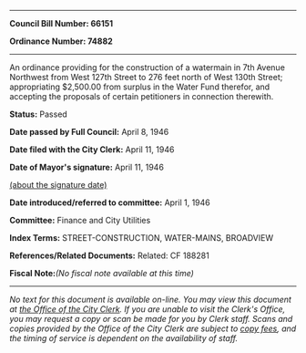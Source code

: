 

********

**Council Bill Number: 66151**
   
**Ordinance Number: 74882**
********

 An ordinance providing for the construction of a watermain in 7th Avenue Northwest from West 127th Street to 276 feet north of West 130th Street; appropriating $2,500.00 from surplus in the Water Fund therefor, and accepting the proposals of certain petitioners in connection therewith.

**Status:** Passed
   
**Date passed by Full Council:** April 8, 1946
   
**Date filed with the City Clerk:** April 11, 1946
   
**Date of Mayor's signature:** April 11, 1946
   
[(about the signature date)](/~public/approvaldate.htm)
   
   
   
**Date introduced/referred to committee:** April 1, 1946
   
**Committee:** Finance and City Utilities
   
   
**Index Terms:** STREET-CONSTRUCTION, WATER-MAINS, BROADVIEW

**References/Related Documents:** Related: CF 188281

**Fiscal Note:**_(No fiscal note available at this time)_
********

_No text for this document is available on-line. You may view this document at [the Office of the City Clerk](http://www.seattle.gov/leg/clerk/contactUs.htm). If you are unable to visit the Clerk's Office, you may request a copy or scan be made for you by Clerk staff. Scans and copies provided by the Office of the City Clerk are subject to [copy fees](http://clerk.seattle.gov/~public/clerkfees.htm), and the timing of service is dependent on the availability of staff._

